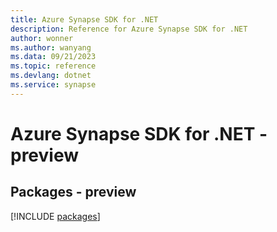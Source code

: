 ```yaml
---
title: Azure Synapse SDK for .NET
description: Reference for Azure Synapse SDK for .NET
author: wonner
ms.author: wanyang
ms.data: 09/21/2023
ms.topic: reference
ms.devlang: dotnet
ms.service: synapse
---
```

# Azure Synapse SDK for .NET - preview
## Packages - preview
[!INCLUDE [packages](synapse-index.md)]